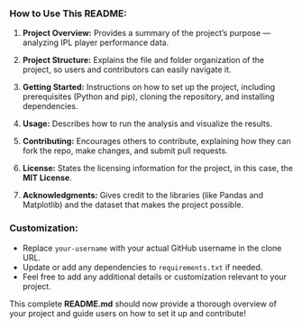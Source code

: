 
### How to Use This README:

1. **Project Overview:** Provides a summary of the project’s purpose — analyzing IPL player performance data.
   
2. **Project Structure:** Explains the file and folder organization of the project, so users and contributors can easily navigate it.

3. **Getting Started:** Instructions on how to set up the project, including prerequisites (Python and pip), cloning the repository, and installing dependencies.

4. **Usage:** Describes how to run the analysis and visualize the results.

5. **Contributing:** Encourages others to contribute, explaining how they can fork the repo, make changes, and submit pull requests.

6. **License:** States the licensing information for the project, in this case, the **MIT License**.

7. **Acknowledgments:** Gives credit to the libraries (like Pandas and Matplotlib) and the dataset that makes the project possible.

### Customization:
- Replace `your-username` with your actual GitHub username in the clone URL.
- Update or add any dependencies to `requirements.txt` if needed.
- Feel free to add any additional details or customization relevant to your project.

This complete **README.md** should now provide a thorough overview of your project and guide users on how to set it up and contribute!
